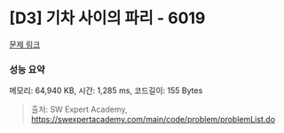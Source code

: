# [D3] 기차 사이의 파리 - 6019 

[문제 링크](https://swexpertacademy.com/main/code/problem/problemDetail.do?contestProbId=AWajaTmaZw4DFAWM) 

### 성능 요약

메모리: 64,940 KB, 시간: 1,285 ms, 코드길이: 155 Bytes



> 출처: SW Expert Academy, https://swexpertacademy.com/main/code/problem/problemList.do